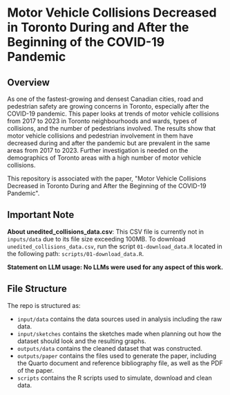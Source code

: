 # Motor Vehicle Collisions Decreased in Toronto During and After the Beginning of the COVID-19 Pandemic

## Overview
As one of the fastest-growing and densest Canadian cities, road and pedestrian safety are growing concerns in Toronto, especially after the COVID-19 pandemic. This paper looks at trends of motor vehicle collisions from 2017 to 2023 in Toronto neighbourhoods and wards, types of collisions, and the number of pedestrians involved. The results show that motor vehicle collisions and pedestrian involvement in them have decreased during and after the pandemic but are prevalent in the same areas from 2017 to 2023. Further investigation is needed on the demographics of Toronto areas with a high number of motor vehicle collisions.

This repository is associated with the paper, "Motor Vehicle Collisions Decreased in Toronto During and After the Beginning of the COVID-19 Pandemic". 

## Important Note
**About unedited_collisions_data.csv**: This CSV file is currently not in `inputs/data`
due to its file size exceeding 100MB. To download `unedited_collisions_data.csv`, 
run the script `01-download_data.R` located in the following path: `scripts/01-download_data.R`. 

**Statement on LLM usage: No LLMs were used for any aspect of this work.**

## File Structure

The repo is structured as:

-   `input/data` contains the data sources used in analysis including the raw data.
-   `input/sketches` contains the sketches made when planning out how the dataset should look and the resulting graphs.
-   `outputs/data` contains the cleaned dataset that was constructed.
-   `outputs/paper` contains the files used to generate the paper, including the Quarto document and reference bibliography file, as well as the PDF of the paper. 
-   `scripts` contains the R scripts used to simulate, download and clean data.